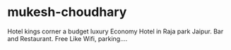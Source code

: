 # mukesh-choudhary
Hotel kings corner a budget luxury Economy Hotel in Raja park Jaipur. Bar and Restaurant. Free Like Wifi, parking....
